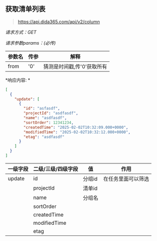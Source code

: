 ## 获取清单列表

> https://api.dida365.com/api/v2/column

*请求方式：GET*

*请求参数params：(必传)*

| 参数名  | 传参  | 解释              | 
|------|-----|-----------------|
| from | '0' | 猜测是时间戳,传'0'获取所有 | 

*响应内容: *

```json
[
  {
    "update": [
      {
        "id": "asfasdf",
        "projectId": "asdfasdf",
        "name": "asdfasdf",
        "sortOrder": 12341234,
        "createdTime": "2025-02-02T10:32:09.000+0000",
        "modifiedTime": "2025-02-02T10:32:12.000+0000",
        "etag": "asdfasdf"
      }
    ]
  }
]
```

| 一级字段   | 二级/三级/四级字段   | 值    | 作用        |
|:-------|--------------|------|-----------|
| update | id           | 分组id | 在任务里面可以筛选 |
|        | projectId    | 清单id |           |
|        | name         | 分组名  |           |
|        | sortOrder    |      |           |
|        | createdTime  |      |           |
|        | modifiedTime |      |           |
|        | etag         |      |           |



